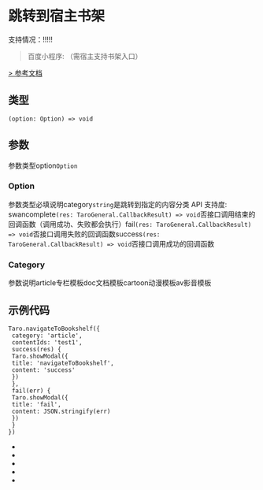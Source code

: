 # 跳转到宿主书架
支持情况：!!!!!
> 百度小程序: （需宿主支持书架入口）

[> 参考文档
](https://smartprogram.baidu.com/docs/develop/api/open/swan-navigateToBookshelf/)
## 类型[​](navigateToBookshelf.html#类型)
```tsx
(option: Option) => void
```

## 参数[​](navigateToBookshelf.html#参数)
参数类型option`Option`
### Option[​](navigateToBookshelf.html#option)
参数类型必填说明category`string`是跳转到指定的内容分类
API 支持度: swancomplete`(res: TaroGeneral.CallbackResult) => void`否接口调用结束的回调函数（调用成功、失败都会执行）fail`(res: TaroGeneral.CallbackResult) => void`否接口调用失败的回调函数success`(res: TaroGeneral.CallbackResult) => void`否接口调用成功的回调函数
### Category[​](navigateToBookshelf.html#category)
参数说明article专栏模板doc文档模板cartoon动漫模板av影音模板
## 示例代码[​](navigateToBookshelf.html#示例代码)
```tsx
Taro.navigateToBookshelf({
 category: 'article',
 contentIds: 'test1',
 success(res) {
 Taro.showModal({
 title: 'navigateToBookshelf',
 content: 'success'
 })
 },
 fail(err) {
 Taro.showModal({
 title: 'fail',
 content: JSON.stringify(err)
 })
 }
})
```

- 
- 

- 
- 

-
